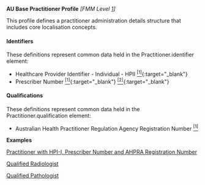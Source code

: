 **AU Base Practitioner Profile** *[FMM Level [1](http://build.fhir.org/versions.html#maturity)]*

This profile defines a practitioner administration details structure that includes core localisation concepts.

#### Identifiers
These definitions represent common data held in the Practitioner.identifier element:

* Healthcare Provider Identifier - Individual - HPII [<sup>[1]</sup>](http://ns.electronichealth.net.au/id/hi/hpii/1.0/index.html){:target="_blank"} 
* Prescriber Number [<sup>[1]</sup>](http://ns.electronichealth.net.au/id/medicare-prescriber-number/index.html){:target="_blank"} [<sup>[2]</sup>](http://meteor.aihw.gov.au/content/index.phtml/itemId/600762){:target="_blank"}

#### Qualifications
These definitions represent common data held in the Practitioner.qualification element:

* Australian Health Practitioner Regulation Agency Registration Number [<sup>[1]</sup>](https://www.ahpra.gov.au/Support/Glossary.aspx#Registration%20Number)


**Examples**

[Practitioner with HPI-I, Prescriber Number and AHPRA Registration Number](Practitioner-example0.html)

[Qualified Radiologist](Practitioner-example1.html)

[Qualified Pathologist](Practitioner-example2.html)